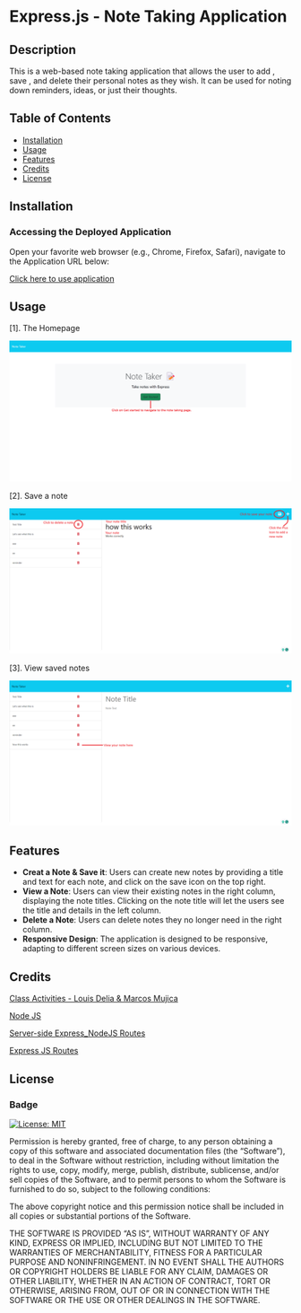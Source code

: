 # Express.js - Note Taking Application

## Description

This is a web-based note taking application that allows the user to add , save , and delete their personal notes as they wish. It can be used for noting down reminders, ideas, or just their thoughts.

## Table of Contents

- [Installation](#installation)
- [Usage](#usage)
- [Features](#features)
- [Credits](#credits)
- [License](#license)

## Installation

### Accessing the Deployed Application

Open your favorite web browser (e.g., Chrome, Firefox, Safari), navigate to the Application URL below:

[Click here to use application](https://damp-reef-00063-48318da241c2.herokuapp.com/)

## Usage

[1]. The Homepage

![Homepage](images/app-homepage.png)

[2]. Save a note

![Add note page](images/saving-a-note.png)

[3]. View saved notes

![View all notes page](images/savednotes-on-the-left.png)

## Features

- **Creat a Note & Save it**: Users can create new notes by providing a title and text for each note, and click on the save icon on the top right.
- **View a Note**: Users can view their existing notes in the right column, displaying the note titles. Clicking on the note title will let the users see the title and details in the left column.
- **Delete a Note**: Users can delete notes they no longer need in the right column.
- **Responsive Design**: The application is designed to be responsive, adapting to different screen sizes on various devices.

## Credits

[Class Activities - Louis Delia & Marcos Mujica](https://git.bootcampcontent.com/George-Washington-University/GWU-VIRT-FSF-PT-05-2023-U-LOLC/-/tree/main/11-Express)

[Node JS](https://nodejs.org/docs/latest-v16.x/api/fs.html#synchronous-example)

[Server-side Express_NodeJS Routes](https://developer.mozilla.org/en-US/docs/Learn/Server-side/Express_Nodejs/routes)

[Express JS Routes](https://www.youtube.com/watch?v=0Hu27PoloYw)

## License

### Badge

[![License: MIT](https://img.shields.io/badge/License-MIT-yellow.svg)](https://opensource.org/licenses/MIT)

Permission is hereby granted, free of charge, to any person obtaining a copy of this software and associated documentation files (the “Software”), to deal in the Software without restriction, including without limitation the rights to use, copy, modify, merge, publish, distribute, sublicense, and/or sell copies of the Software, and to permit persons to whom the Software is furnished to do so, subject to the following conditions:

The above copyright notice and this permission notice shall be included in all copies or substantial portions of the Software.

THE SOFTWARE IS PROVIDED “AS IS”, WITHOUT WARRANTY OF ANY KIND, EXPRESS OR IMPLIED, INCLUDING BUT NOT LIMITED TO THE WARRANTIES OF MERCHANTABILITY, FITNESS FOR A PARTICULAR PURPOSE AND NONINFRINGEMENT. IN NO EVENT SHALL THE AUTHORS OR COPYRIGHT HOLDERS BE LIABLE FOR ANY CLAIM, DAMAGES OR OTHER LIABILITY, WHETHER IN AN ACTION OF CONTRACT, TORT OR OTHERWISE, ARISING FROM, OUT OF OR IN CONNECTION WITH THE SOFTWARE OR THE USE OR OTHER DEALINGS IN THE SOFTWARE.
